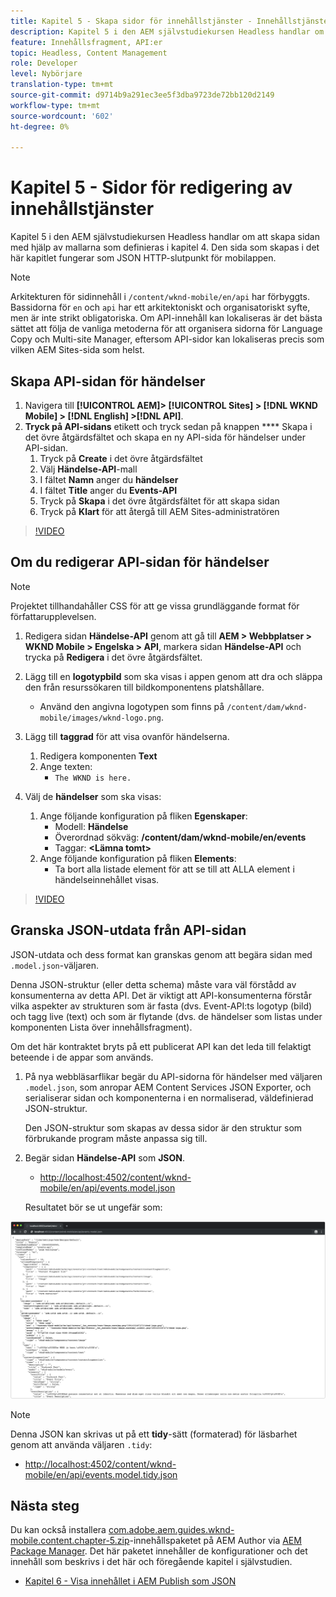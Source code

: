 ```yaml
---
title: Kapitel 5 - Skapa sidor för innehållstjänster - Innehållstjänster
description: Kapitel 5 i den AEM självstudiekursen Headless handlar om att skapa sidor från mallarna som definieras i kapitel 4. Dessa sidor fungerar som JSON HTTP-slutpunkter.
feature: Innehållsfragment, API:er
topic: Headless, Content Management
role: Developer
level: Nybörjare
translation-type: tm+mt
source-git-commit: d9714b9a291ec3ee5f3dba9723de72bb120d2149
workflow-type: tm+mt
source-wordcount: '602'
ht-degree: 0%

---
```



# Kapitel 5 - Sidor för redigering av innehållstjänster

Kapitel 5 i den AEM självstudiekursen Headless handlar om att skapa sidan med hjälp av mallarna som definieras i kapitel 4. Den sida som skapas i det här kapitlet fungerar som JSON HTTP-slutpunkt för mobilappen.

>[!NOTE]
>
> Arkitekturen för sidinnehåll i `/content/wknd-mobile/en/api` har förbyggts. Bassidorna för `en` och `api` har ett arkitektoniskt och organisatoriskt syfte, men är inte strikt obligatoriska. Om API-innehåll kan lokaliseras är det bästa sättet att följa de vanliga metoderna för att organisera sidorna för Language Copy och Multi-site Manager, eftersom API-sidor kan lokaliseras precis som vilken AEM Sites-sida som helst.

## Skapa API-sidan för händelser

1. Navigera till **[!UICONTROL AEM]> [!UICONTROL Sites] > [!DNL WKND Mobile] > [!DNL English] >[!DNL API]**.
1. **Tryck på API-sidans** etikett och tryck sedan på knappen  **** Skapa i det övre åtgärdsfältet och skapa en ny API-sida för händelser under API-sidan.
   1. Tryck på **Create** i det övre åtgärdsfältet
   1. Välj **Händelse-API**-mall
   1. I fältet **Namn** anger du **händelser**
   1. I fältet **Title** anger du **Events-API**
   1. Tryck på **Skapa** i det övre åtgärdsfältet för att skapa sidan
   1. Tryck på **Klart** för att återgå till AEM Sites-administratören

>[!VIDEO](https://video.tv.adobe.com/v/28340/?quality=12&learn=on)

## Om du redigerar API-sidan för händelser

>[!NOTE]
>
> Projektet tillhandahåller CSS för att ge vissa grundläggande format för författarupplevelsen.

1. Redigera sidan **Händelse-API** genom att gå till **AEM > Webbplatser > WKND Mobile > Engelska > API**, markera sidan **Händelse-API** och trycka på **Redigera** i det övre åtgärdsfältet.
1. Lägg till en **logotypbild** som ska visas i appen genom att dra och släppa den från resurssökaren till bildkomponentens platshållare.
   * Använd den angivna logotypen som finns på `/content/dam/wknd-mobile/images/wknd-logo.png`.

1. Lägg till **taggrad** för att visa ovanför händelserna.
   1. Redigera komponenten **Text**
   1. Ange texten:
      * `The WKND is here.`

1. Välj de **händelser** som ska visas:
   1. Ange följande konfiguration på fliken **Egenskaper**:
      * Modell: **Händelse**
      * Överordnad sökväg: **/content/dam/wknd-mobile/en/events**
      * Taggar: **&lt;Lämna tomt>**
   1. Ange följande konfiguration på fliken **Elements**:
      * Ta bort alla listade element för att se till att ALLA element i händelseinnehållet visas.

>[!VIDEO](https://video.tv.adobe.com/v/28339/?quality=12&learn=on)

## Granska JSON-utdata från API-sidan

JSON-utdata och dess format kan granskas genom att begära sidan med `.model.json`-väljaren.

Denna JSON-struktur (eller detta schema) måste vara väl förstådd av konsumenterna av detta API. Det är viktigt att API-konsumenterna förstår vilka aspekter av strukturen som är fasta (dvs. Event-API:ts logotyp (bild) och tagg live (text) och som är flytande (dvs. de händelser som listas under komponenten Lista över innehållsfragment).

Om det här kontraktet bryts på ett publicerat API kan det leda till felaktigt beteende i de appar som används.

1. På nya webbläsarflikar begär du API-sidorna för händelser med väljaren `.model.json`, som anropar AEM Content Services JSON Exporter, och serialiserar sidan och komponenterna i en normaliserad, väldefinierad JSON-struktur.

   Den JSON-struktur som skapas av dessa sidor är den struktur som förbrukande program måste anpassa sig till.

1. Begär sidan **Händelse-API** som **JSON**.

   * [http://localhost:4502/content/wknd-mobile/en/api/events.model.json](http://localhost:4502/content/wknd-mobile/en/api/events.model.tidy.json)

   Resultatet bör se ut ungefär som:

![AEM Content Services JSON-utdata](assets/chapter-5/json-output.png)

>[!NOTE]
>
> Denna JSON kan skrivas ut på ett **tidy**-sätt (formaterad) för läsbarhet genom att använda väljaren `.tidy`:
> * [http://localhost:4502/content/wknd-mobile/en/api/events.model.tidy.json](http://localhost:4502/content/wknd-mobile/en/api/events.model.tidy.json)


## Nästa steg

Du kan också installera [com.adobe.aem.guides.wknd-mobile.content.chapter-5.zip](https://github.com/adobe/aem-guides-wknd-mobile/releases/latest)-innehållspaketet på AEM Author via [AEM Package Manager](http://localhost:4502/crx/packmgr/index.jsp). Det här paketet innehåller de konfigurationer och det innehåll som beskrivs i det här och föregående kapitel i självstudien.

* [Kapitel 6 - Visa innehållet i AEM Publish som JSON](./chapter-6.md)
